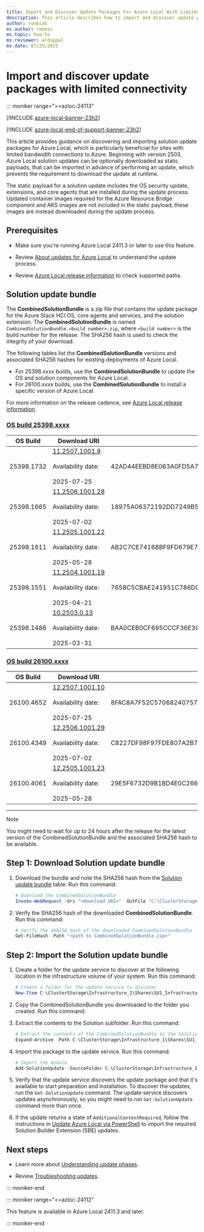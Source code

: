 ```yaml
---
title: Import and Discover Update Packages For Azure Local With Limited Connectivity
description: This article describes how to import and discover update packages for Azure Local with limited connectivity.
author: ronmiab
ms.author: robess
ms.topic: how-to
ms.reviewer: arduppal
ms.date: 07/25/2025
---
```


# Import and discover update packages with limited connectivity

::: moniker range=">=azloc-24113"

[!INCLUDE [azure-local-banner-23h2](../includes/azure-local-banner-23h2.md)]

[!INCLUDE [azure-local-end-of-support-banner-23h2](../includes/azure-local-end-of-support-banner-23h2.md)]

This article provides guidance on discovering and importing solution update packages for Azure Local, which is particularly beneficial for sites with limited bandwidth connections to Azure. Beginning with version 2503, Azure Local solution updates can be optionally downloaded as static payloads, that can be imported in advance of performing an update, which prevents the requirement to download the update at runtime.

The static payload for a solution update includes the OS security update, extensions, and core agents that are installed during the update process. Updated container images required for the Azure Resource Bridge component and AKS images are not included in the static payload; these images are instead downloaded during the update process.

<!--To install updates online via PowerShell, see [Update Azure Local via PowerShell](./update-via-powershell-23h2.md).-->

## Prerequisites

- Make sure you're running Azure Local 2411.3 or later to use this feature.

- Review [About updates for Azure Local](./about-updates-23h2.md) to understand the update process.

- Review [Azure Local release information](../release-information-23h2.md) to check supported paths.

## Solution update bundle

The **CombinedSolutionBundle** is a zip file that contains the update package for the Azure Stack HCI OS, core agents and services, and the solution extension. The **CombinedSolutionBundle** is named `CombinedSolutionBundle.<build number>.zip`, where `<build number>` is the build number for the release. The SHA256 hash is used to check the integrity of your download.

The following tables list the **CombinedSolutionBundle** versions and associated SHA256 hashes for existing deployments of Azure Local.

- For 25398.xxxx builds, use the **CombinedSolutionBundle** to update the OS and solution components for Azure Local.
- For 26100.xxxx builds, use the **CombinedSolutionBundle** to install a specific version of Azure Local.

For more information on the release cadence, see [Azure Local release information](../release-information-23h2.md).

### [OS build 25398.xxxx](#tab/OS-build-25398-xxxx)

| OS Build | Download URI | SHA256 |
|--|--|--|
| 25398.1732 | [11.2507.1001.9](https://azurestackreleases.download.prss.microsoft.com/dbazure/AzureLocal/CombinedSolutionBundle/11.2507.1001.9/CombinedSolutionBundle.11.2507.1001.9.zip) <br><br> Availability date: <br><br> 2025-07-25 | 42AD44EEBD8E063A0FD5A7A41588ABF8F847A661B747ADD050C58CF4B75A6B7E |
| 25398.1665 | [11.2506.1001.28](https://azurestackreleases.download.prss.microsoft.com/dbazure/AzureLocal/CombinedSolutionBundle/11.2506.1001.28/CombinedSolutionBundle.11.2506.1001.28.zip) <br><br> Availability date: <br><br> 2025-07-02 | 18975A06372192DD7249B5DCF8844EA0A68AD08B1C9F3C554FABF79EA74CB290 |
| 25398.1611 | [11.2505.1001.22](https://azurestackreleases.download.prss.microsoft.com/dbazure/AzureLocal/CombinedSolutionBundle/11.2505.1001.22/CombinedSolutionBundle.11.2505.1001.22.zip) <br><br> Availability date: <br><br> 2025-05-28 | AB2C7CE74168BF9FD679E7CE644BC57A20A0A3A418C5E8663EBCF53FC0B45113 |
| 25398.1551 | [11.2504.1001.19](https://azurestackreleases.download.prss.microsoft.com/dbazure/AzureLocal/CombinedSolutionBundle/11.2504.1001.19/CombinedSolutionBundle.11.2504.1001.19.zip) <br><br> Availability date: <br><br> 2025-04-21 | 7658C5CBAE241951C786D06D35E8B09A1160FDC5E9B8CAEDEB374ECC22A2CB68 |
| 25398.1486 | [10.2503.0.13](https://azurestackreleases.download.prss.microsoft.com/dbazure/AzureLocal/CombinedSolutionBundle/10.2503.0.13/CombinedSolutionBundle.10.2503.0.13.zip) <br><br> Availability date: <br><br> 2025-03-31 | BAA0CEB0CF695CCCF36E39F70BF2E67E0B886B91CDE97F8C2860CE299E2A5126 |

### [OS build 26100.xxxx](#tab/OS-build-26100-xxxx)

| OS Build | Download URI | SHA256 |
|--|--|--|
| 26100.4652 | [12.2507.1001.10](https://azurestackreleases.download.prss.microsoft.com/dbazure/AzureLocal/CombinedSolutionBundle/12.2507.1001.10/CombinedSolutionBundle.12.2507.1001.10.zip) <br><br> Availability date: <br><br> 2025-07-25 | 8FAC8A7F52C570682407573F7AAAB79BDBA62299C9F50C3497FD0A10FBF73105 |
| 26100.4349 | [12.2506.1001.29](https://azurestackreleases.download.prss.microsoft.com/dbazure/AzureLocal/CombinedSolutionBundle/12.2506.1001.29/CombinedSolutionBundle.12.2506.1001.29.zip) <br><br> Availability date: <br><br> 2025-07-02 | C8227DF98F97FDE807A2B711206A1FE23531340DC717F89CDA7A324BA0B316C7 |
| 26100.4061 | [12.2505.1001.23](https://azurestackreleases.download.prss.microsoft.com/dbazure/AzureLocal/CombinedSolutionBundle/12.2505.1001.23/CombinedSolutionBundle.12.2505.1001.23.zip) <br><br> Availability date: <br><br> 2025-05-28 | 29E5F6732D9B1BD4E0C2667F6FB1D7F43ADF78B4AEA8E34486C7F03DD46D155C |

---

> [!NOTE]
> You might need to wait for up to 24 hours after the release for the latest version of the CombinedSolutionBundle and the associated SHA256 hash to be available.

## Step 1: Download Solution update bundle

1. Download the bundle and note the SHA256 hash from the [Solution update bundle](#solution-update-bundle) table. Run this command:

   ```PowerShell
   # Download the CombinedSolutionBundle
   Invoke-WebRequest -Uri "<download URI>" -OutFile "C:\ClusterStorage\Infrastructure_1\Shares\SU1_Infrastructure_1\import\CombinedSolutionBundle.<build number>.zip"
   ```

1. Verify the SHA256 hash of the downloaded **CombinedSolutionBundle**. Run this command:

   ```PowerShell
   # Verify the SHA256 hash of the downloaded CombinedSolutionBundle
   Get-FileHash -Path "<path to CombinedSolutionBundle.zip>"
   ```

## Step 2: Import the Solution update bundle

1. Create a folder for the update service to discover at the following location in the infrastructure volume of your system. Run this command:

   ```PowerShell
   # Create a folder for the update service to discover
   New-Item C:\ClusterStorage\Infrastructure_1\Shares\SU1_Infrastructure_1\import -ItemType Directory
   ```

1. Copy the CombinedSolutionBundle you downloaded to the folder you created. Run this command:

1. Extract the contents to the Solution subfolder. Run this command:

   ```PowerShell
   # Extract the contents of the CombinedSolutionBundle to the Solution subfolder
   Expand-Archive -Path C:\ClusterStorage\Infrastructure_1\Shares\SU1_Infrastructure_1\import\CombinedSolutionBundle.<build number>.zip -DestinationPath C:\ClusterStorage\Infrastructure_1\Shares\SU1_Infrastructure_1\import\Solution
   ```

1. Import the package to the update service. Run this command:

   ```PowerShell
   # Import the module
   Add-SolutionUpdate -SourceFolder C:\ClusterStorage\Infrastructure_1\Shares\SU1_Infrastructure_1\import\Solution
   ```

1. Verify that the update service discovers the update package and that it's available to start preparation and installation. To discover the updates, run the `Get-SolutionUpdate` command. The update service discovers updates asynchronously, so you might need to run `Get-SolutionUpdate` command more than once.

1. If the update returns a state of `AdditionalContentRequired`, follow the instructions in [Update Azure Local via PowerShell](./update-via-powershell-23h2.md#step-3-import-and-rediscover-updates) to import the required Solution Builder Extension (SBE) updates.

## Next steps

- Learn more about [Understanding update phases](./update-phases-23h2.md).

- Review [Troubleshooting updates](./update-troubleshooting-23h2.md).

::: moniker-end

::: moniker range="<=azloc-24112"

This feature is available in Azure Local 2411.3 and later.

::: moniker-end
